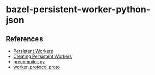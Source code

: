 # bazel-persistent-worker-python-json

## References

* [Persistent Workers](https://bazel.build/remote/persistent)
* [Creating Persistent Workers](https://bazel.build/remote/creating)
* [precompiler.py](https://github.com/bazel-contrib/rules_python/blob/main/tools/precompiler/precompiler.py)
* [worker_protocol.proto](https://github.com/bazelbuild/bazel/blob/master/src/main/protobuf/worker_protocol.proto)
